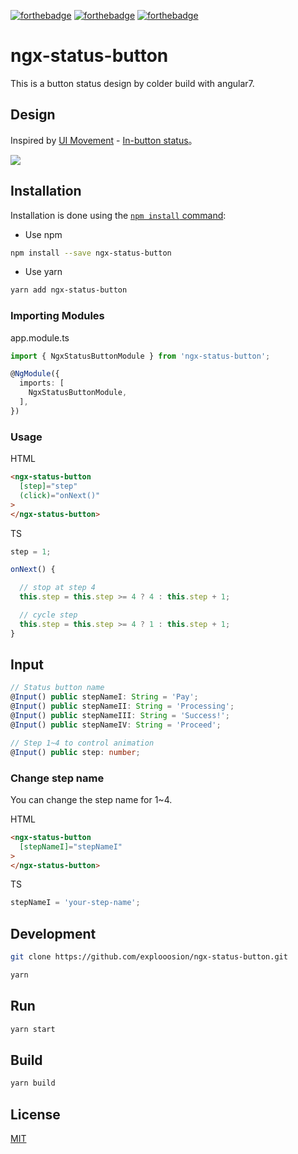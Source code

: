 [![forthebadge](https://forthebadge.com/images/badges/makes-people-smile.svg)](https://forthebadge.com)
[![forthebadge](https://forthebadge.com/images/badges/built-with-love.svg)](https://forthebadge.com)
[![forthebadge](https://forthebadge.com/images/badges/uses-css.svg)](https://forthebadge.com)

# ngx-status-button

This is a button status design by colder build with angular7.

## Design

Inspired by [UI Movement](https://uimovement.com) - [In-button status](https://uimovement.com/ui/6526/in-button-status/)。

![](https://i.imgur.com/9vMoeMh.gif)


## Installation

Installation is done using the
[`npm install` command](https://docs.npmjs.com/getting-started/installing-npm-packages-locally):

- Use npm
```bash
npm install --save ngx-status-button
```

- Use yarn
```bash
yarn add ngx-status-button
```

### Importing Modules

app.module.ts

```typescript
import { NgxStatusButtonModule } from 'ngx-status-button';

@NgModule({
  imports: [
    NgxStatusButtonModule,
  ],
})
```

### Usage

HTML

```html
<ngx-status-button 
  [step]="step" 
  (click)="onNext()"
>
</ngx-status-button>
```

TS

```typescript
step = 1;

onNext() {

  // stop at step 4
  this.step = this.step >= 4 ? 4 : this.step + 1;

  // cycle step
  this.step = this.step >= 4 ? 1 : this.step + 1;
}
```

## Input

```typescript
// Status button name
@Input() public stepNameI: String = 'Pay';
@Input() public stepNameII: String = 'Processing';
@Input() public stepNameIII: String = 'Success!';
@Input() public stepNameIV: String = 'Proceed';

// Step 1~4 to control animation
@Input() public step: number;
```

### Change step name

You can change the step name for 1~4.

HTML

```html
<ngx-status-button 
  [stepNameI]="stepNameI"
>
</ngx-status-button>
```

TS

```typescript
stepNameI = 'your-step-name';
```

## Development

```sh
git clone https://github.com/explooosion/ngx-status-button.git
```

```sh
yarn
```

## Run

```sh
yarn start
```

## Build

```sh
yarn build
```

## License

[MIT](http://opensource.org/licenses/MIT)
